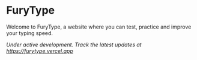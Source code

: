 # FuryType
Welcome to FuryType, a website where you can test, practice and improve your typing speed.

*Under active development. Track the latest updates at https://furytype.vercel.app*
